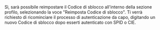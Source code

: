 Sì, sarà possibile reimpostare il Codice di sblocco all'interno della sezione profilo, selezionando la voce "Reimposta Codice di sblocco". Ti verrà richiesto di ricominciare il processo di autenticazione da capo, digitando un nuovo Codice di sblocco dopo esserti autenticato con SPID o CIE.
